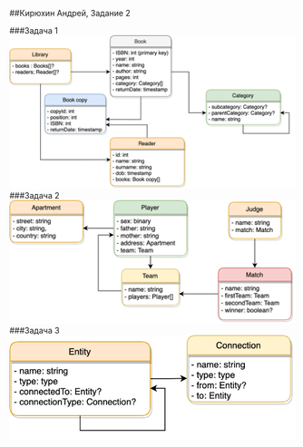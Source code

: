 ##Кирюхин Андрей, Задание 2

###Задача 1
![img](1задание.png)
###Задача 2
![img](2задание.png)
###Задача 3
![img](3задание.png)